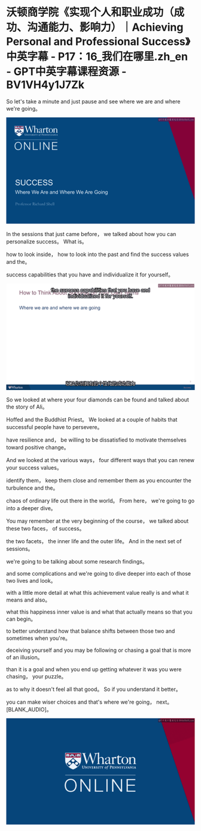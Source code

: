 # 沃顿商学院《实现个人和职业成功（成功、沟通能力、影响力）｜Achieving Personal and Professional Success》中英字幕 - P17：16_我们在哪里.zh_en - GPT中英字幕课程资源 - BV1VH4y1J7Zk

So let's take a minute and just pause and see where we are and where we're going。

![](img/cb6b6421001f5e3c9591394802aecf5a_1.png)

In the sessions that just came before， we talked about how you can personalize success。 What is。

how to look inside， how to look into the past and find the success values and the。

success capabilities that you have and individualize it for yourself。

![](img/cb6b6421001f5e3c9591394802aecf5a_3.png)

So we looked at where your four diamonds can be found and talked about the story of Ali。

Hoffed and the Buddhist Priest。 We looked at a couple of habits that successful people have to persevere。

have resilience and， be willing to be dissatisfied to motivate themselves toward positive change。

And we looked at the various ways， four different ways that you can renew your success values。

identify them， keep them close and remember them as you encounter the turbulence and the。

chaos of ordinary life out there in the world。 From here， we're going to go into a deeper dive。

You may remember at the very beginning of the course， we talked about these two faces， of success。

the two facets， the inner life and the outer life。 And in the next set of sessions。

we're going to be talking about some research findings。

and some complications and we're going to dive deeper into each of those two lives and look。

with a little more detail at what this achievement value really is and what it means and also。

what this happiness inner value is and what that actually means so that you can begin。

to better understand how that balance shifts between those two and sometimes when you're。

deceiving yourself and you may be following or chasing a goal that is more of an illusion。

than it is a goal and when you end up getting whatever it was you were chasing， your puzzle。

as to why it doesn't feel all that good。 So if you understand it better。

you can make wiser choices and that's where we're going， next。 [BLANK_AUDIO]。

![](img/cb6b6421001f5e3c9591394802aecf5a_5.png)
